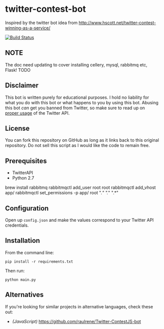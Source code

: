 # twitter-contest-bot

Inspired by the twitter bot idea from http://www.hscott.net/twitter-contest-winning-as-a-service/

[![Build Status](https://travis-ci.org/Designer023/twitter-contest-bot.svg?branch=master)](https://travis-ci.org/Designer023/twitter-contest-bot)


NOTE
----

The doc need updating to cover installing cellery, mysql, rabbitmq etc, Flask! TODO


Disclaimer
------------

This bot is written purely for educational purposes. I hold no liability for what you do with this bot or what happens to you by using this bot. Abusing this bot *can* get you banned from Twitter, so make sure to read up on [proper usage](https://support.twitter.com/articles/76915-automation-rules-and-best-practices) of the Twitter API.

License
------------

You can fork this repository on GitHub as long as it links back to this original repository. Do not sell this script as I would like the code to remain free.

Prerequisites
------------

  * TwitterAPI
  * Python 2.7

  brew install rabbitmq
  rabbitmqctl add_user root root
  rabbitmqctl add_vhost app/
  rabbitmqctl set_permissions -p app/ root ".*" ".*" ".*"
  
Configuration
------------

Open up `config.json` and make the values correspond to your Twitter API credentials.

Installation
------------
From the command line:

	pip install -r requirements.txt
	
Then run:

	python main.py

Alternatives
-------------

If you're looking for similar projects in alternative languages, check these out:

* *(JavaScript)* https://github.com/raulrene/Twitter-ContestJS-bot
